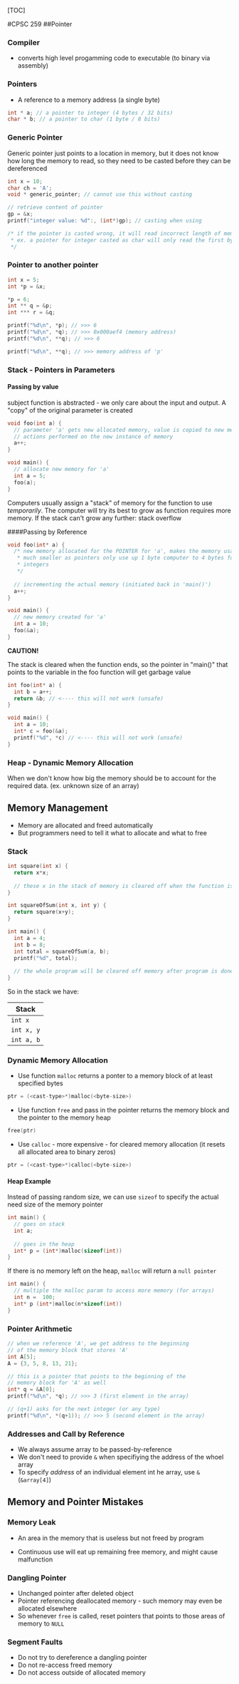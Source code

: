 [TOC]

#CPSC 259
##Pointer

### Compiler

- converts high level progamming code to executable (to binary via assembly)

### Pointers
- A reference to a memory address (a single byte)

```C
int * a; // a pointer to integer (4 bytes / 32 bits)
char * b; // a pointer to char (1 byte / 8 bits)
```

### Generic Pointer

Generic pointer just points to a location in memory, but it does not know how long the memory to read, so they need to be casted before they can be dereferenced

```C
int x = 10;
char ch = 'A';
void * generic_pointer; // cannot use this without casting

// retrieve content of pointer
gp = &x;
printf("integer value: %d":, (int*)gp); // casting when using

/* if the pointer is casted wrong, it will read incorrect length of memory
 * ex. a pointer for integer casted as char will only read the first byte
 */
```

### Pointer to another pointer

```C
int x = 5;
int *p = &x;

*p = 6;
int ** q = &p;
int *** r = &q;

printf("%d\n", *p); // >>> 6
printf("%d\n", *q); // >>> 0x000aef4 (memory address)
printf("%d\n", **q); // >>> 6

printf("%d\n", **q); // >>> memory address of 'p'
```

### Stack - Pointers in Parameters

#### Passing by value
subject function is abstracted - we only care about the input and output. A "copy" of the original parameter is created

```C
void foo(int a) {
  // parameter 'a' gets new allocated memory, value is copied to new memory
  // actions performed on the new instance of memory
  a++;
}

void main() {
  // allocate new memory for 'a'
  int a = 5;
  foo(a);
}
```
Computers usually assign a "stack" of memory for the function to use *temporarily*. The computer will try its best to grow as function requires more memory. If the stack can't grow any further: stack overflow

####Passing by Reference
```C
void foo(int* a) {
  /* new memory allocated for the POINTER for 'a', makes the memory usage 
   * much smaller as pointers only use up 1 byte computer to 4 bytes for
   * integers
   */
  
  // incrementing the actual memory (initiated back in 'main()')
  a++;
}

void main() {
  // new memory created for 'a'
  int a = 10;
  foo(&a);
}
```

**CAUTION!**

The stack is cleared when the function ends, so the pointer in "main()" that points to the variable in the foo function will get garbage value

```C
int foo(int* a) {
  int b = a++;
  return &b; // <---- this will not work (unsafe)
}

void main() {
  int a = 10;
  int* c = foo(&a);
  printf("%d", *c) // <---- this will not work (unsafe)
}
```

### Heap - Dynamic Memory Allocation

When we don't know how big the memory should be to account for the required data. (ex. unknown size of an array)

## Memory Management

- Memory are allocated and freed automatically
- But programmers need to tell it what to allocate and what to free

### Stack

```C
int square(int x) {
  return x*x;
  
  // these x in the stack of memory is cleared off when the function is finished
}

int squareOfSum(int x, int y) {
  return square(x+y);
}

int main() {
  int a = 4;
  int b = 8;
  int total = squareOfSum(a, b);
  printf("%d", total);
  
  // the whole program will be cleared off memory after program is done
}
```

So in the stack we have:

| Stack      |
| ---------- |
| `int x`    |
| `int x, y` |
| `int a, b` |

### Dynamic Memory Allocation

- Use function `malloc` returns a ponter to a memory block of at least specified bytes

```C
ptr = (<cast-type>*)malloc(<byte-size>)
```

- Use function `free` and pass in the pointer returns the memory block and the pointer to the memory heap


```C
free(ptr)
```
- Use `calloc` - more expensive - for cleared memory allocation (it resets all allocated area to binary zeros)

```C
ptr = (<cast-type>*)calloc(<byte-size>)
```



#### Heap Example

Instead of passing random size, we can use `sizeof` to specify the actual need size of the memory pointer

```C
int main() {
  // goes on stack
  int a;
  
  // goes in the heap
  int* p = (int*)malloc(sizeof(int))
}
```

If there is no memory left on the heap, `malloc` will return a `null pointer`

```C
int main() {
  // multiple the malloc param to access more memory (for arrays)
  int n =  100;
  int* p (int*)malloc(n*sizeof(int))
}
```

### Pointer Arithmetic

```C
// when we reference 'A', we get address to the beginning
// of the memory block that stores 'A'
int A[5];
A = {3, 5, 8, 13, 21};

// this is a pointer that points to the beginning of the 
// memory block for 'A' as well
int* q = &A[0];
printf("%d\n", *q); // >>> 3 (first element in the array)

// (q+1) asks for the next integer (or any type)
printf("%d\n", *(q+1)); // >>> 5 (second element in the array)
```

### Addresses and Call by Reference

- We always assume array to be passed-by-reference
- We don't need to provide `&` when specifiying the address of the whoel array
- To specify *address* of an individual element int he array, use `&` (`&array[4]`)

## Memory and Pointer Mistakes

### Memory Leak

- An area in the memory that is useless but not freed by program

- Continuous use will eat up remaining free memory, and might cause malfunction

### Dangling Pointer

- Unchanged pointer after deleted object
- Pointer referencing deallocated memory - such memory may even be allocated elsewhere
- So whenever `free` is called, reset pointers that points to those areas of memory to `NULL`

### Segment Faults

- Do not try to dereference a dangling pointer
- Do not re-access freed memory
- Do not access outside of allocated memory

